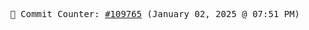 <p align="center">
    <samp>
        📮 Commit Counter: <a href="https://github.com/Javascript-void0/Javascript-void0/commits/main">#109765</a> (January 02, 2025 @ 07:51 PM)
    </samp>
</p>